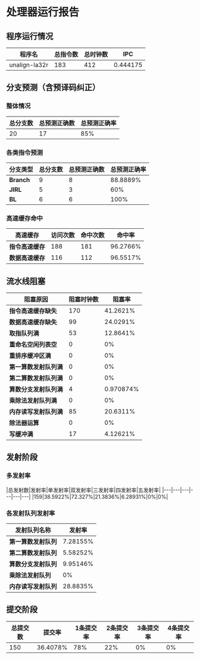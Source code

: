 # 处理器运行报告
## 程序运行情况
|程序名|总指令数|总时钟数|IPC|
|---|---|---|---|
|unalign-la32r|183|412|0.444175|

## 分支预测（含预译码纠正）
### 整体情况
|总分支数|总预测正确数|总预测正确率|
|---|---|---|
|20|17|85%|

### 各类指令预测
|分支类型|总分支数|总预测正确数|总预测正确率|
|---|---|---|---|
|**Branch**| 9 | 8 | 88.8889%|
|**JIRL**| 5 | 3 | 60%|
|**BL**| 6 | 6 | 100%|

### 高速缓存命中
|高速缓存|访问次数|命中次数|命中率|
|---|---|---|---|
|**指令高速缓存**| 188 | 181 | 96.2766%|
|**数据高速缓存**| 116 | 112 | 96.5517%|
## 流水线阻塞
|阻塞原因|阻塞时钟数|阻塞率|
|---|---|---|
|**指令高速缓存缺失**| 170 | 41.2621%|
|**数据高速缓存缺失**| 99 | 24.0291%|
|**取指队列满**| 53 | 12.8641%|
|**重命名空闲列表空**|0 | 0%|
|**重排序缓冲区满**|0 | 0%|
|**第一算数发射队列满**|0 | 0%|
|**第二算数发射队列满**|0 | 0%|
|**算数分支发射队列满**|4 | 0.970874%|
|**乘除法发射队列满**|0 | 0%|
|**内存读写发射队列满**|85 | 20.6311%|
|**除法器运算**|0 | 0%|
|**写缓冲满**|17 | 4.12621%|

## 发射阶段
### 多发射率
|总发射数|发射率|单发射率|双发射率|三发射率|四发射率|五发射率|
|---|---|---|---|---|---|
|159|38.5922%|72.327%|21.3836%|6.28931%|0%|0%|

### 各发射队列发射率
|发射队列名称|发射率|
|---|---|
|**第一算数发射队列**|7.28155%|
|**第二算数发射队列**|5.58252%|
|**算数分支发射队列**|9.95146%|
|**乘除法发射队列**|0%|
|**内存读写发射队列**|28.8835%|

## 提交阶段
|总提交数|提交率|1条提交率|2条提交率|3条提交率|4条提交率|
|---|---|---|---|---|---|
|150|36.4078%|78%|22%|0%|0%|

